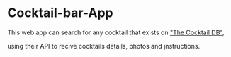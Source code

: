 # Cocktail-bar-App


This web app can search for any cocktail that exists on ["The Cocktail DB"](https://www.thecocktaildb.com/),
 
 using their API to recive cocktails details, photos and ןnstructions. 
